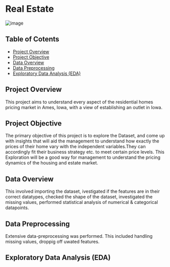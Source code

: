 # Real Estate

![image](https://github.com/user-attachments/assets/208458ed-c6c7-437d-baec-fa3d8310b01a)

## Table of Cotents
- [Project Overview](#project-overview)
- [Project Objective](#project-objective)
- [Data Overview](#data-overview)
- [Data Preprocessing](#data-preprocessing)
- [Exploratory Data Analysis (EDA)](#exploratory-data-analysis-(EDA))



## Project Overview
This project aims to understand every aspect of the residential homes pricing market in Ames, Iowa, with a view of establishing an outlet in Iowa.

## Project Objective
The primary objective of this project is to explore the Dataset, and come up with insights that will aid the management to understand how exactly the prices of their home vary with the independent variables.They can accordingly fit their business strategy etc. to meet certain price levels. This Exploration will be a good way for management to understand the pricing dynamics of the housing and estate market.

## Data Overview
This involved importing the dataset, ivestigated if the features are in their correct datatypes, checked the shape of the dataset, investigated the missing values, performed statistical analysis of numerical & categorical datapoints.

## Data Preprocessing
Extensive data-preprocessing was performed. This included handling missing values, droppig off uwated features.

## Exploratory Data Analysis (EDA)
